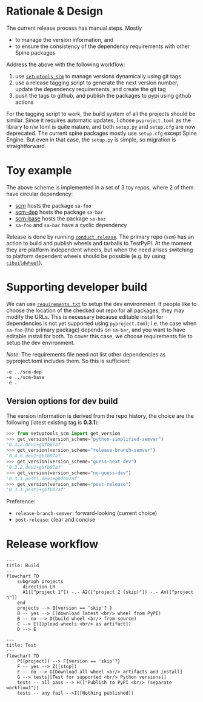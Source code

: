 # Rationale & Design
The current release process has manual steps.  Mostly
- to manage the version information, and
- to ensure the consistency of the dependency requirements with other Spine packages

Address the above with the following workflow:
1. use [`setuptools_scm`](https://github.com/pypa/setuptools_scm/) to
   manage versions dynamically using git tags
2. use a release tagging script to generate the next version number,
   update the dependency requirements, and create the git tag
3. push the tags to github, and publish the packages to pypi using
   github actions

For the tagging script to work, the build system of all the projects
should be similar.  Since it requires automatic updates, I chose
`pyproject.toml` as the library to r/w toml is quite mature, and both
`setup.py` and `setup.cfg` are now deprecated.  The current spine
packages mostly use `setup.cfg` except Spine Engine.  But even in that
case, the `setup.py` is simple, so migration is straightforward.

# Toy example
The above scheme is implemented in a set of 3 toy repos, where 2 of
them have circular dependency:
- [scm](https://github.com/suvayu/scm) hosts the package `sa-foo`
- [scm-dep](https://github.com/suvayu/scm-dep) hosts the package `sa-bar`
- [scm-base](https://github.com/suvayu/scm-base) hosts the package `sa-baz`
- `sa-foo` and `sa-bar` have a cyclic dependency

Release is done by running [`conduct release`](./orchestra/release.py).
The primary repo (`scm`) has an action to build and publish
wheels and tarballs to TestPyPI.  At the moment they are platform
independent wheels, but when the need arises switching to platform
dependent wheels should be possible (e.g. by using [`cibuildwheel`](https://cibuildwheel.readthedocs.io/en/stable/)).

# Supporting developer build
We can use [`requirements.txt`](./requirements.txt) to setup the dev
environment.  If people like to choose the location of the checked out
repo for all packages, they may modify the URLs.  This is necessary
because editable install for dependencies is not yet supported using
`pyproject.toml`; i.e. the case when `sa-foo` (the primary package)
depends on `sa-bar`, and you want to have editable install for both.
To cover this case, we choose requirements file to setup the dev
environment.

*Note:* The requirements file need not list other dependencies as
pyproject.toml includes them.  So this is sufficient:
```
-e ../scm-dep
-e ../scm-base
-e .
```

## Version options for dev build
The version information is derived from the repo history, the choice
are the following (latest existing tag is **0.3.1**):
```python
>>> from setuptools_scm import get_version
>>> get_version(version_scheme="python-simplified-semver")
'0.3.2.dev1+gbfb07af'
>>> get_version(version_scheme="release-branch-semver")
'0.4.0.dev1+gbfb07af'
>>> get_version(version_scheme="guess-next-dev")
'0.3.2.dev1+gbfb07af'
>>> get_version(version_scheme="no-guess-dev")
'0.3.1.post1.dev1+gbfb07af'
>>> get_version(version_scheme="post-release")
'0.3.1.post1+gbfb07af'
```

Preference:
- `release-branch-semver`: forward-looking (current choice)
- `post-release`: clear and concise

# Release workflow

```mermaid
---
title: Build
---
flowchart TD
    subgraph projects
      direction LR
      A1(["project 1"]) -.- A2(["project 2 (skip)"]) -.- An(["project n"])
    end
    projects --> B{version == 'skip'? }
    B -- yes --> C(download latest <br/> wheel from PyPI)
    B -- no --> D(build wheel <br/> from source)
    C --> E([Upload wheels <br/> as artifact])
    D --> E
```

```mermaid
---
title: Test
---
flowchart TD
    P([project]) --> F{version == 'skip'?}
    F -- yes --> Z([stop])
    F -- no --> G[Download all wheel <br/> artifacts and install]
    G --> tests[[Test for supported <br/> Python versions]]
    tests -- all pass --> H(["Publish to PyPI <br/> (separate workflow)"])
    tests -- any fail -->I([Nothing published])
```
